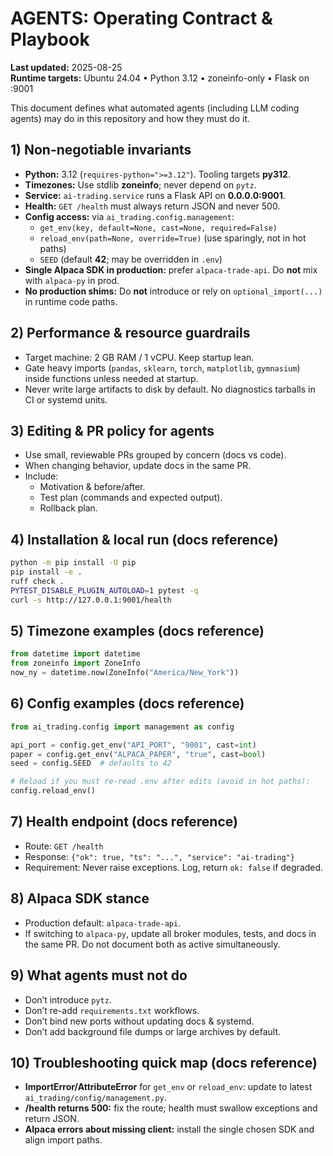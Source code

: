 # AGENTS: Operating Contract & Playbook

**Last updated:** 2025-08-25  
**Runtime targets:** Ubuntu 24.04 • Python 3.12 • zoneinfo-only • Flask on :9001

This document defines what automated agents (including LLM coding agents) may do in this repository and how they must do it.

## 1) Non-negotiable invariants
- **Python:** 3.12 (`requires-python=">=3.12"`). Tooling targets **py312**.
- **Timezones:** Use stdlib **zoneinfo**; never depend on `pytz`.
- **Service:** `ai-trading.service` runs a Flask API on **0.0.0.0:9001**.
- **Health:** `GET /health` must always return JSON and never 500.
- **Config access:** via `ai_trading.config.management`:
  - `get_env(key, default=None, cast=None, required=False)`
  - `reload_env(path=None, override=True)` (use sparingly, not in hot paths)
  - `SEED` (default **42**; may be overridden in `.env`)
- **Single Alpaca SDK in production:** prefer `alpaca-trade-api`. Do **not** mix with `alpaca-py` in prod.
- **No production shims:** Do **not** introduce or rely on `optional_import(...)` in runtime code paths.

## 2) Performance & resource guardrails
- Target machine: 2 GB RAM / 1 vCPU. Keep startup lean.
- Gate heavy imports (`pandas`, `sklearn`, `torch`, `matplotlib`, `gymnasium`) inside functions unless needed at startup.
- Never write large artifacts to disk by default. No diagnostics tarballs in CI or systemd units.

## 3) Editing & PR policy for agents
- Use small, reviewable PRs grouped by concern (docs vs code).
- When changing behavior, update docs in the same PR.
- Include:
  - Motivation & before/after.
  - Test plan (commands and expected output).
  - Rollback plan.

## 4) Installation & local run (docs reference)
```bash
python -m pip install -U pip
pip install -e .
ruff check .
PYTEST_DISABLE_PLUGIN_AUTOLOAD=1 pytest -q
curl -s http://127.0.0.1:9001/health
```

## 5) Timezone examples (docs reference)

```py
from datetime import datetime
from zoneinfo import ZoneInfo
now_ny = datetime.now(ZoneInfo("America/New_York"))
```

## 6) Config examples (docs reference)

```py
from ai_trading.config import management as config

api_port = config.get_env("API_PORT", "9001", cast=int)
paper = config.get_env("ALPACA_PAPER", "true", cast=bool)
seed = config.SEED  # defaults to 42

# Reload if you must re-read .env after edits (avoid in hot paths):
config.reload_env()
```

## 7) Health endpoint (docs reference)

* Route: `GET /health`
* Response: `{"ok": true, "ts": "...", "service": "ai-trading"}`
* Requirement: Never raise exceptions. Log, return `ok: false` if degraded.

## 8) Alpaca SDK stance

* Production default: `alpaca-trade-api`.
* If switching to `alpaca-py`, update all broker modules, tests, and docs in the same PR. Do not document both as active simultaneously.

## 9) What agents must not do

* Don’t introduce `pytz`.
* Don’t re-add `requirements.txt` workflows.
* Don’t bind new ports without updating docs & systemd.
* Don’t add background file dumps or large archives by default.

## 10) Troubleshooting quick map (docs reference)

* **ImportError/AttributeError** for `get_env` or `reload_env`: update to latest `ai_trading/config/management.py`.
* **/health returns 500:** fix the route; health must swallow exceptions and return JSON.
* **Alpaca errors about missing client:** install the single chosen SDK and align import paths.
